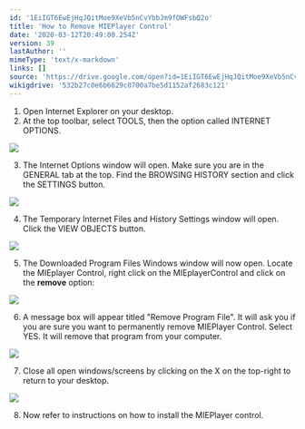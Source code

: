 ```yaml
---
id: '1EiIGT6EwEjHqJQitMoe9XeVb5nCvYbbJm9fOWFsbQ2o'
title: 'How to Remove MIEPlayer Control'
date: '2020-03-12T20:49:00.254Z'
version: 39
lastAuthor: ''
mimeType: 'text/x-markdown'
links: []
source: 'https://drive.google.com/open?id=1EiIGT6EwEjHqJQitMoe9XeVb5nCvYbbJm9fOWFsbQ2o'
wikigdrive: '532b27c0e6b6629c0700a7be5d1152af2683c121'
---
```

1. Open Internet Explorer on your desktop.
2. At the top toolbar, select TOOLS, then the option called INTERNET OPTIONS.


![](../how-to-remove-mieplayer-control.assets/586db13c45872adf0cc7d11ebb9db2f7.png)


3. The Internet Options window will open. Make sure you are in the GENERAL tab at the top. Find the BROWSING HISTORY section and click the SETTINGS button.


![](../how-to-remove-mieplayer-control.assets/59e59043c063cd19e9ad06dac9d6c164.png)


4. The Temporary Internet Files and History Settings window will open. Click the VIEW OBJECTS button.


![](../how-to-remove-mieplayer-control.assets/cb1e8950e59a9b89c2b671be4b1b67c3.png)


5. The Downloaded Program Files Windows window will now open. Locate the MIEplayer Control, right click on the MIEplayerControl and click on the <strong>remove</strong> option:


![](../how-to-remove-mieplayer-control.assets/cd0e8ff7e51324e92fb1c653dfe5dac4.png)


6. A message box will appear titled "Remove Program File". It will ask you if you are sure you want to permanently remove MIEPlayer Control. Select YES. It will remove that program from your computer.


![](../how-to-remove-mieplayer-control.assets/5b3400a89335ac1e9699af3408191d14.png)


7. Close all open windows/screens by clicking on the X on the top-right to return to your desktop.


![](../how-to-remove-mieplayer-control.assets/491fb7225255f5bbda5fa93c379c645e.png)


8. Now refer to instructions on how to install the MIEPlayer control.
